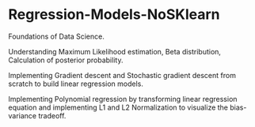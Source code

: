 # Regression-Models-NoSKlearn
Foundations of Data Science.

Understanding Maximum Likelihood estimation, Beta distribution, Calculation of posterior probability.

Implementing Gradient descent and Stochastic gradient descent from scratch to build linear regression models.

Implementing Polynomial regression by transforming linear regression equation and implementing L1 and L2 Normalization to visualize the bias-variance tradeoff.
